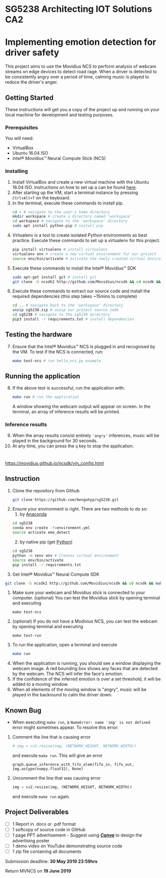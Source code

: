 # SG5238 Architecting IOT Solutions CA2

# Implementing emotion detection for driver safety

This project aims to use the Movidius NCS to perform analysis of webcam streams on edge devices to detect road rage. When a driver is detected to be consistently angry over a period of time, calming music is played to reduce the driver's anger.

## Getting Started

These instructions will get you a copy of the project up and running on your local machine for development and testing purposes.

### Prerequisites

You will need:
- VirtualBox
- Ubuntu 16.04 ISO
- Intel® Movidius™ Neural Compute Stick (NCS)

### Installing

1. Install VirtualBox and create a new virtual machine with the Ubuntu 16.04 ISO. Instructions on how to set up a can be found [here](https://itsfoss.com/install-linux-in-virtualbox/).
1. After starting up the VM, start a terminal instance by pressing `Ctrl+Alt+T` on the keyboard.
1. In the terminal, execute these commands to install pip.
   ```bash
   cd ~ # navigate to the user's home directory
   mkdir workspace # create a directory named 'workspace'
   cd workspace # navigate to the 'workspace' directory
   sudo apt install python-pip # install pip
   ```
1. Virtualenv is a tool to create isolated Python environments as best practice. Execute these commands to set up a virtualenv for this project.
   ```bash
   pip install virtualenv # install virtualenv
   virtualenv env # create a new virtual environment for our project
   source env/bin/activate # activate the newly created virtual environment
   ```
1. Execute these commands to install the Intel® Movidius™ SDK
   ```bash   
   sudo apt-get install git # install git
   git clone -b ncsdk2 http://github.com/Movidius/ncsdk && cd ncsdk && make install # install the movidius sdk
   ```
1. Execute these commands to extract our source code and install the required dependencies (this step takes ~15mins to complete)
   ```bash
   cd .. # navigate back to the 'workspace' directory
   unzip sg5238.zip # unzip our project source code
   cd sg5238 # navigate to the sg5238 directory
   pip3 install -r requirements.txt # install dependencies
   ```

## Testing the hardware

7. Ensure that the Intel® Movidius™ NCS is plugged in and recognised by the VM. To test if the NCS is connected, run:
   ```bash
   make test-ncs # run hello_ncs_py example
   ```

## Running the application

8. If the above test is successful, run the application with:
   ```bash
   make run # run the application
   ```
   A window showing the webcam output will appear on screen. In the terminal, an array of inference results will be printed. 

### Inference results

9. When the array results consist entirely `'angry'` inferences, music will be played in the background for 30 seconds. 
10. At any time, you can press the `q` key to stop the application.


# 

https://movidius.github.io/ncsdk/vm_config.html

## Instruction
1. Clone the repository from Github
   ``` bash
   git clone https://github.com/bengohyp/sg5238.git
   ```
1. Ensure your environment is right. There are two methods to do so:
    1. by [Anaconda](https://anaconda.org/anaconda/python)
    ```bash
    cd sg5238
    conda env create -f=environment.yml
    source activate emo_detect
    ```
    2. by native pip (get [Python](https://www.python.org/downloads/))
    ```bash
    cd sg5238
    python -m venv env # Creates virtual environment
    source env/bin/activate
    pip install -r requirements.txt
    ```
1. Get Intel® Movidius™ Neural Compute SDK
 ```bash
 git clone -b ncsdk2 http://github.com/Movidius/ncsdk && cd ncsdk && make install
 ```
1. Make sure your webcam and Movidius stick is connected to your computer. (optional) You can test the Movidius stick by opening terminal and executing 
   ```
   make test-ncs
   ```
1. (optional) If you do not have a Modivius NCS, you can test the webcam by opening terminal and executing 
   ```
   make test-run
   ```
1. To run the application, open a terminal and execute 
   ```bash
   make run
   ```
1. When the application is running, you should see a window displaying the webcam image. A red bounding box shows any faces that are detected by the webcam. The NCS will infer the face's emotion.
1. If the confidence of the inferred emotion is over a set threshold, it will be added to a moving window.
1. When all elements of the moving window is "angry", music will be played in the backround to calm the driver down.

## Known Bug
- When executing ```make run```, a ```NameError: name 'img' is not defined``` error might sometimes appear. To resolve this error:
1. Comment the line that is causing error
   ```python
   # img = cv2.resize(img, (NETWORK_HEIGHT, NETWORK_WIDTH))
   ```
   and execute ```make run```. This will give an error
   ```
   graph.queue_inference_with_fifo_elem(fifo_in, fifo_out, img.astype(numpy.float32), None)
   ```
1. Uncomment the line that was causing error
   ```python
   img = cv2.resize(img, (NETWORK_HEIGHT, NETWORK_WIDTH))
   ```
   and execute ```make run``` again.

## Project Deliverables

- [ ] 1 Report in .docx or .pdf format
- [ ] 1 softcopy of source code in GitHub
- [ ] 1 page PPT advertisement
    \- Suggest using [___Canva___](https://www.canva.com/) to design the advertising poster
- [ ] 1 demo video on YouTube demonstrating source code
- [ ] 1 zip file containing all documents

Submission deadline: __30 May 2019 23:59hrs__

Return MVNCS on __19 June 2019__